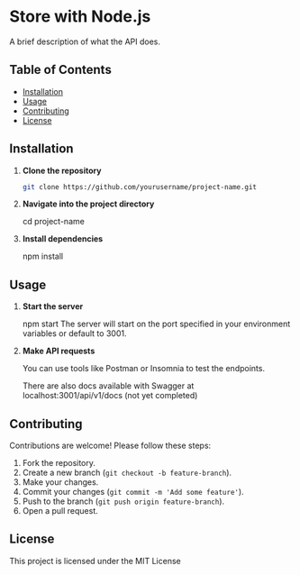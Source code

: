 # Store with Node.js

A brief description of what the API does.

## Table of Contents

- [Installation](#installation)
- [Usage](#usage)
- [Contributing](#contributing)
- [License](#license)

## Installation

1. **Clone the repository**  
   ```bash
   git clone https://github.com/yourusername/project-name.git

2. **Navigate into the project directory**

   cd project-name

4. **Install dependencies**

   npm install

## Usage
1. **Start the server**
  
    npm start
    The server will start on the port specified in your environment variables or default to 3001.

2. **Make API requests**
   
    You can use tools like Postman or Insomnia to test the endpoints.
    
    There are also docs available with Swagger at localhost:3001/api/v1/docs (not yet completed)

## Contributing
Contributions are welcome! Please follow these steps:

1. Fork the repository.
2. Create a new branch (`git checkout -b feature-branch`).
3. Make your changes.
4. Commit your changes (`git commit -m 'Add some feature'`).
5. Push to the branch (`git push origin feature-branch`).
6. Open a pull request.

## License
This project is licensed under the MIT License

